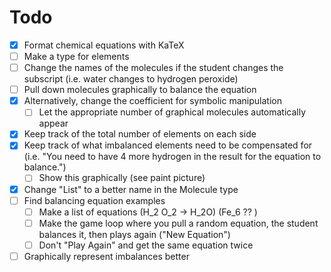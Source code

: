 # Todo
- [X] Format chemical equations with KaTeX
- [ ] Make a type for elements
- [ ] Change the names of the molecules if the student changes the subscript (i.e. water changes to hydrogen peroxide)
- [ ] Pull down molecules graphically to balance the equation
- [x] Alternatively, change the coefficient for symbolic manipulation
    - [ ] Let the appropriate number of graphical molecules automatically appear
- [x] Keep track of the total number of elements on each side
- [x] Keep track of what imbalanced elements need to be compensated for (i.e. "You need to have 4 more hydrogen in the result for the equation to balance.")
    - [ ] Show this graphically (see paint picture)
- [x] Change "List" to a better name in the Molecule type
- [ ] Find balancing equation examples
    - [ ] Make a list of equations (H_2 O_2 -> H_2O) (Fe_6 ?? )
    - [ ] Make the game loop where you pull a random equation, the student balances it, then plays again ("New Equation")
    - [ ] Don't "Play Again" and get the same equation twice
- [ ] Graphically represent imbalances better